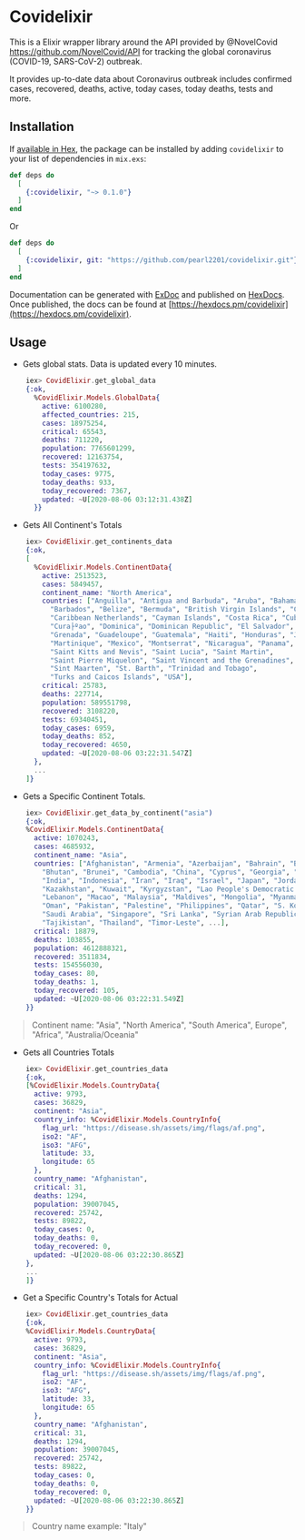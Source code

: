 # Covidelixir

This is a Elixir wrapper library around the API provided by @NovelCovid https://github.com/NovelCovid/API for tracking the global coronavirus (COVID-19, SARS-CoV-2) outbreak.

It provides up-to-date data about Coronavirus outbreak includes confirmed cases, recovered, deaths, active, today cases, today deaths, tests and more.

## Installation

If [available in Hex](https://hex.pm/docs/publish), the package can be installed
by adding `covidelixir` to your list of dependencies in `mix.exs`:

```elixir
def deps do
  [
    {:covidelixir, "~> 0.1.0"}
  ]
end
```
Or
```elixir
def deps do
  [
    {:covidelixir, git: "https://github.com/pearl2201/covidelixir.git"}
  ]
end
```

Documentation can be generated with [ExDoc](https://github.com/elixir-lang/ex_doc)
and published on [HexDocs](https://hexdocs.pm). Once published, the docs can
be found at [https://hexdocs.pm/covidelixir](https://hexdocs.pm/covidelixir).

## Usage
- Gets global stats. Data is updated every 10 minutes.
```elixir
    iex> CovidElixir.get_global_data
    {:ok,
      %CovidElixir.Models.GlobalData{
        active: 6100280,
        affected_countries: 215,
        cases: 18975254,
        critical: 65543,
        deaths: 711220,
        population: 7765601299,
        recovered: 12163754,
        tests: 354197632,
        today_cases: 9775,
        today_deaths: 933,
        today_recovered: 7367,
        updated: ~U[2020-08-06 03:12:31.438Z]
      }}
```
- Gets All Continent's Totals
```elixir
    iex> CovidElixir.get_continents_data
    {:ok,
    [
      %CovidElixir.Models.ContinentData{
        active: 2513523,
        cases: 5849457,
        continent_name: "North America",
        countries: ["Anguilla", "Antigua and Barbuda", "Aruba", "Bahamas",
          "Barbados", "Belize", "Bermuda", "British Virgin Islands", "Canada",
          "Caribbean Netherlands", "Cayman Islands", "Costa Rica", "Cuba",
          "Cura├ºao", "Dominica", "Dominican Republic", "El Salvador", "Greenland",
          "Grenada", "Guadeloupe", "Guatemala", "Haiti", "Honduras", "Jamaica",
          "Martinique", "Mexico", "Montserrat", "Nicaragua", "Panama",
          "Saint Kitts and Nevis", "Saint Lucia", "Saint Martin",
          "Saint Pierre Miquelon", "Saint Vincent and the Grenadines",
          "Sint Maarten", "St. Barth", "Trinidad and Tobago",
          "Turks and Caicos Islands", "USA"],
        critical: 25783,
        deaths: 227714,
        population: 589551798,
        recovered: 3108220,
        tests: 69340451,
        today_cases: 6959,
        today_deaths: 852,
        today_recovered: 4650,
        updated: ~U[2020-08-06 03:22:31.547Z]
      },
      ...
    ]}
  ```
- Gets a Specific Continent Totals.
```elixir
    iex> CovidElixir.get_data_by_continent("asia")
    {:ok,
    %CovidElixir.Models.ContinentData{
      active: 1070243,
      cases: 4685932,
      continent_name: "Asia",
      countries: ["Afghanistan", "Armenia", "Azerbaijan", "Bahrain", "Bangladesh",
        "Bhutan", "Brunei", "Cambodia", "China", "Cyprus", "Georgia", "Hong Kong",
        "India", "Indonesia", "Iran", "Iraq", "Israel", "Japan", "Jordan",
        "Kazakhstan", "Kuwait", "Kyrgyzstan", "Lao People's Democratic Republic",
        "Lebanon", "Macao", "Malaysia", "Maldives", "Mongolia", "Myanmar", "Nepal",
        "Oman", "Pakistan", "Palestine", "Philippines", "Qatar", "S. Korea",
        "Saudi Arabia", "Singapore", "Sri Lanka", "Syrian Arab Republic", "Taiwan",
        "Tajikistan", "Thailand", "Timor-Leste", ...],
      critical: 18879,
      deaths: 103855,
      population: 4612888321,
      recovered: 3511834,
      tests: 154556030,
      today_cases: 80,
      today_deaths: 1,
      today_recovered: 105,
      updated: ~U[2020-08-06 03:22:31.549Z]
    }}
```
  > Continent name: "Asia", "North America", "South America", Europe", "Africa", "Australia/Oceania"
- Gets all Countries Totals
```elixir
    iex> CovidElixir.get_countries_data
    {:ok,
    [%CovidElixir.Models.CountryData{
      active: 9793,
      cases: 36829,
      continent: "Asia",
      country_info: %CovidElixir.Models.CountryInfo{
        flag_url: "https://disease.sh/assets/img/flags/af.png",
        iso2: "AF",
        iso3: "AFG",
        latitude: 33,
        longitude: 65
      },
      country_name: "Afghanistan",
      critical: 31,
      deaths: 1294,
      population: 39007045,
      recovered: 25742,
      tests: 89822,
      today_cases: 0,
      today_deaths: 0,
      today_recovered: 0,
      updated: ~U[2020-08-06 03:22:30.865Z]
    },
    ...
    ]}
  ```
- Get a Specific Country's Totals for Actual
```elixir
    iex> CovidElixir.get_countries_data
    {:ok,
    %CovidElixir.Models.CountryData{
      active: 9793,
      cases: 36829,
      continent: "Asia",
      country_info: %CovidElixir.Models.CountryInfo{
        flag_url: "https://disease.sh/assets/img/flags/af.png",
        iso2: "AF",
        iso3: "AFG",
        latitude: 33,
        longitude: 65
      },
      country_name: "Afghanistan",
      critical: 31,
      deaths: 1294,
      population: 39007045,
      recovered: 25742,
      tests: 89822,
      today_cases: 0,
      today_deaths: 0,
      today_recovered: 0,
      updated: ~U[2020-08-06 03:22:30.865Z]
    }}
  ```
  > Country name example: "Italy"

